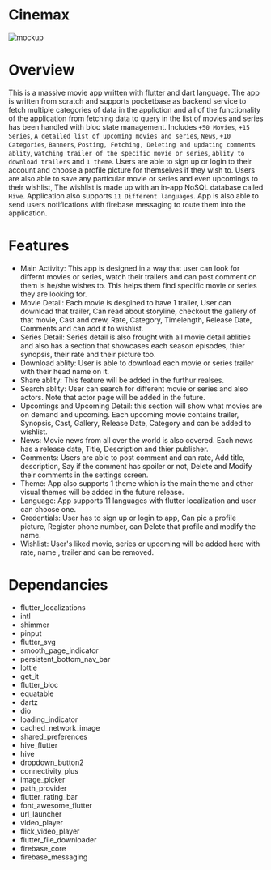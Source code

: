 # Cinemax
![mockup](assets/mockup.png)

# Overview 
This is a massive movie app written with flutter and dart language. The app is written from scratch and supports pocketbase as backend service to fetch multiple categories of data in the appliction and all of the functionality of the application from fetching data to query in the list of movies and series has been handled with bloc state management. Includes `+50 Movies`, `+15 Series`, `A detailed list of upcoming movies and series`, `News`, `+10 Categories`, `Banners`, `Posting, Fetching, Deleting and updating comments ablity`, `watching trailer of the specific movie or series`, `ablity to download trailers` and `1 theme`. Users are able to sign up or login to their account and choose a profile picture for themselves if they wish to. Users are also able to save any particular movie or series and even upcomings to their wishlist, The wishlist is made up with an in-app NoSQL database called `Hive`. Application also supports `11 Different languages`. App is also able to send users notifications with firebase messaging to route them into the application.

# Features

- Main Activity: This app is designed in a way that user can look for differnt movies or series, watch their trailers and can post comment on them is he/she wishes to. This helps them find specific movie or series they are looking for.
- Movie Detail: Each movie is desgined to have 1 trailer, User can download that trailer, Can read about storyline, checkout the gallery of that movie, Cast and crew, Rate, Category, Timelength, Release Date, Comments and can add it to wishlist.
- Series Detail: Series detail is also frought with all movie detail ablities and also has a section that showcases each season episodes, thier synopsis, their rate and their picture too.
- Download ablity: User is able to download each movie or series trailer with their head name on it.
- Share ablity: This feature will be added in the furthur realses.
- Search ablity: User can search for different movie or series and also actors. Note that actor page will be added in the future.
- Upcomings and Upcoming Detail: this section will show what movies are on demand and upcoming. Each upcoming movie contains trailer, Synopsis, Cast, Gallery, Release Date, Category and can be added to wishlist.
- News: Movie news from all over the world is also covered. Each news has a release date, Title, Description and thier publisher.
- Comments: Users are able to post comment and can rate, Add title, description, Say if the comment has spoiler or not, Delete and Modify their comments in the settings screen.
- Theme: App also supports 1 theme which is the main theme and other visual themes will be added in the future release.
- Language: App supports 11 languages with flutter localization and user can choose one.
- Credentials: User has to sign up or login to app, Can pic a profile picture, Register phone number, can Delete that profile and modify the name.
- Wishlist: User's liked movie, series or upcoming will be added here with rate, name , trailer and can be removed.


# Dependancies
  - flutter_localizations
  - intl
  - shimmer
  - pinput
  - flutter_svg
  - smooth_page_indicator
  - persistent_bottom_nav_bar
  - lottie
  - get_it
  - flutter_bloc
  - equatable
  - dartz
  - dio
  - loading_indicator
  - cached_network_image
  - shared_preferences
  - hive_flutter
  - hive
  - dropdown_button2
  - connectivity_plus
  - image_picker
  - path_provider
  - flutter_rating_bar
  - font_awesome_flutter
  - url_launcher
  - video_player
  - flick_video_player
  - flutter_file_downloader
  - firebase_core
  - firebase_messaging
